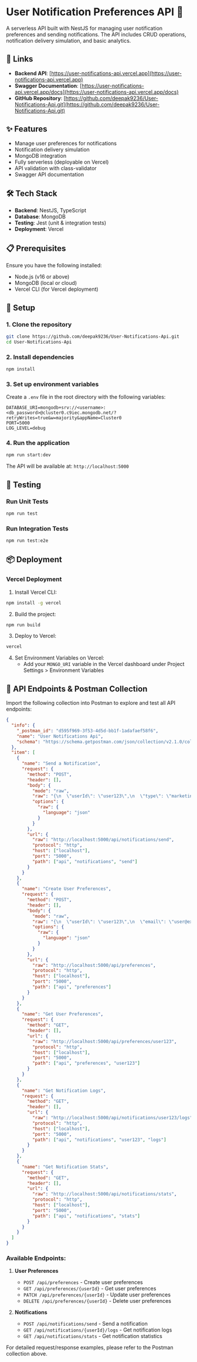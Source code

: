 # User Notification Preferences API 🔔

A serverless API built with NestJS for managing user notification preferences and sending notifications. The API includes CRUD operations, notification delivery simulation, and basic analytics.

## 🔗 Links

- **Backend API**: [https://user-notifications-api.vercel.app](https://user-notifications-api.vercel.app)
- **Swagger Documentation**: [https://user-notifications-api.vercel.app/docs](https://user-notifications-api.vercel.app/docs)
- **GitHub Repository**: [https://github.com/deepak9236/User-Notifications-Api.git](https://github.com/deepak9236/User-Notifications-Api.git)

## ✨ Features

- Manage user preferences for notifications
- Notification delivery simulation
- MongoDB integration
- Fully serverless (deployable on Vercel)
- API validation with class-validator
- Swagger API documentation

## 🛠️ Tech Stack

- **Backend**: NestJS, TypeScript
- **Database**: MongoDB
- **Testing**: Jest (unit & integration tests)
- **Deployment**: Vercel

## 📋 Prerequisites

Ensure you have the following installed:

- Node.js (v16 or above)
- MongoDB (local or cloud)
- Vercel CLI (for Vercel deployment)

## 🚀 Setup

### 1. Clone the repository

```bash
git clone https://github.com/deepak9236/User-Notifications-Api.git
cd User-Notifications-Api
```

### 2. Install dependencies

```bash
npm install
```

### 3. Set up environment variables

Create a `.env` file in the root directory with the following variables:

```env
DATABASE_URI=mongodb+srv://<username>:<db_password>@cluster0.c9iec.mongodb.net/?retryWrites=true&w=majority&appName=Cluster0
PORT=5000
LOG_LEVEL=debug
```

### 4. Run the application

```bash
npm run start:dev
```

The API will be available at: `http://localhost:5000`

## 🧪 Testing

### Run Unit Tests

```bash
npm run test
```

### Run Integration Tests

```bash
npm run test:e2e
```

## 📦 Deployment

### Vercel Deployment

1. Install Vercel CLI:
```bash
npm install -g vercel
```

2. Build the project:
```bash
npm run build
```

3. Deploy to Vercel:
```bash
vercel
```

4. Set Environment Variables on Vercel:
   - Add your `MONGO_URI` variable in the Vercel dashboard under Project Settings > Environment Variables

## 📝 API Endpoints & Postman Collection

Import the following collection into Postman to explore and test all API endpoints:

```json
{
  "info": {
    "_postman_id": "d595f969-3f53-4d5d-bb1f-1adafaef58f6",
    "name": "User Notifications Api",
    "schema": "https://schema.getpostman.com/json/collection/v2.1.0/collection.json"
  },
  "item": [
    {
      "name": "Send a Notification",
      "request": {
        "method": "POST",
        "header": [],
        "body": {
          "mode": "raw",
          "raw": "{\n  \"userId\": \"user123\",\n  \"type\": \"marketing\",\n  \"channel\": \"email\",\n  \"content\": {\n    \"subject\": \"Special Offer\",\n    \"body\": \"Check out our latest deals!\"\n  }\n}\n",
          "options": {
            "raw": {
              "language": "json"
            }
          }
        },
        "url": {
          "raw": "http://localhost:5000/api/notifications/send",
          "protocol": "http",
          "host": ["localhost"],
          "port": "5000",
          "path": ["api", "notifications", "send"]
        }
      }
    },
    {
      "name": "Create User Preferences",
      "request": {
        "method": "POST",
        "header": [],
        "body": {
          "mode": "raw",
          "raw": "{\n  \"userId\": \"user123\",\n  \"email\": \"user@example.com\",\n  \"preferences\": {\n    \"marketing\": true,\n    \"newsletter\": false,\n    \"updates\": true,\n    \"frequency\": \"weekly\",\n    \"channels\": {\n      \"email\": true,\n      \"sms\": false,\n      \"push\": true\n    }\n  },\n  \"timezone\": \"America/New_York\"\n}\n",
          "options": {
            "raw": {
              "language": "json"
            }
          }
        },
        "url": {
          "raw": "http://localhost:5000/api/preferences",
          "protocol": "http",
          "host": ["localhost"],
          "port": "5000",
          "path": ["api", "preferences"]
        }
      }
    },
    {
      "name": "Get User Preferences",
      "request": {
        "method": "GET",
        "header": [],
        "url": {
          "raw": "http://localhost:5000/api/preferences/user123",
          "protocol": "http",
          "host": ["localhost"],
          "port": "5000",
          "path": ["api", "preferences", "user123"]
        }
      }
    },
    {
      "name": "Get Notification Logs",
      "request": {
        "method": "GET",
        "header": [],
        "url": {
          "raw": "http://localhost:5000/api/notifications/user123/logs",
          "protocol": "http",
          "host": ["localhost"],
          "port": "5000",
          "path": ["api", "notifications", "user123", "logs"]
        }
      }
    },
    {
      "name": "Get Notification Stats",
      "request": {
        "method": "GET",
        "header": [],
        "url": {
          "raw": "http://localhost:5000/api/notifications/stats",
          "protocol": "http",
          "host": ["localhost"],
          "port": "5000",
          "path": ["api", "notifications", "stats"]
        }
      }
    }
  ]
}
```

### Available Endpoints:

1. **User Preferences**
   - `POST /api/preferences` - Create user preferences
   - `GET /api/preferences/{userId}` - Get user preferences
   - `PATCH /api/preferences/{userId}` - Update user preferences
   - `DELETE /api/preferences/{userId}` - Delete user preferences

2. **Notifications**
   - `POST /api/notifications/send` - Send a notification
   - `GET /api/notifications/{userId}/logs` - Get notification logs
   - `GET /api/notifications/stats` - Get notification statistics

For detailed request/response examples, please refer to the Postman collection above.